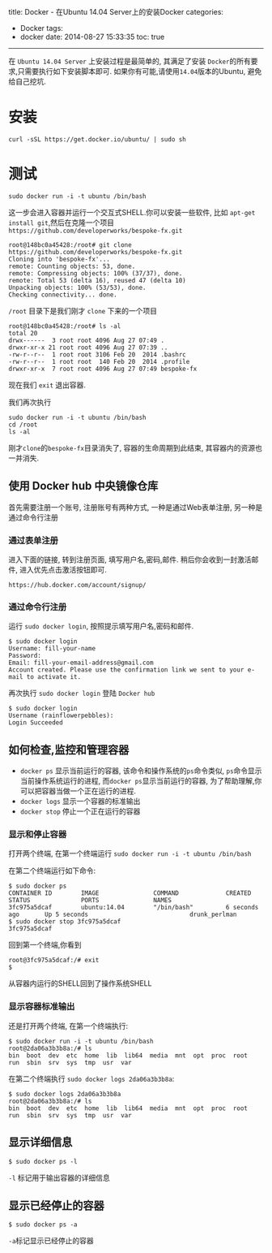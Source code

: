 title: Docker - 在Ubuntu 14.04 Server上的安装Docker
categories:
  - Docker
tags:
  - docker
date: 2014-08-27 15:33:35
toc: true
---


在 `Ubuntu 14.04 Server` 上安装过程是最简单的, 其满足了安装 `Docker`的所有要求,只需要执行如下安装脚本即可. 如果你有可能,请使用`14.04`版本的Ubuntu, 避免给自己挖坑.

<!-- more -->

# 安装

```
curl -sSL https://get.docker.io/ubuntu/ | sudo sh
```

# 测试

```
sudo docker run -i -t ubuntu /bin/bash
```

这一步会进入容器并运行一个交互式SHELL.你可以安装一些软件, 比如 `apt-get install git`,然后在克隆一个项目 `https://github.com/developerworks/bespoke-fx.git`

```
root@148bc0a45428:/root# git clone https://github.com/developerworks/bespoke-fx.git
Cloning into 'bespoke-fx'...
remote: Counting objects: 53, done.
remote: Compressing objects: 100% (37/37), done.
remote: Total 53 (delta 16), reused 47 (delta 10)
Unpacking objects: 100% (53/53), done.
Checking connectivity... done.
```

`/root` 目录下是我们刚才 `clone` 下来的一个项目

```
root@148bc0a45428:/root# ls -al
total 20
drwx------  3 root root 4096 Aug 27 07:49 .
drwxr-xr-x 21 root root 4096 Aug 27 07:39 ..
-rw-r--r--  1 root root 3106 Feb 20  2014 .bashrc
-rw-r--r--  1 root root  140 Feb 20  2014 .profile
drwxr-xr-x  7 root root 4096 Aug 27 07:49 bespoke-fx
```

现在我们 `exit` 退出容器.

我们再次执行

```
sudo docker run -i -t ubuntu /bin/bash
cd /root
ls -al
```

刚才`clone`的`bespoke-fx`目录消失了, 容器的生命周期到此结束, 其容器内的资源也一并消失.

## 使用 Docker hub 中央镜像仓库

首先需要注册一个账号, 注册账号有两种方式, 一种是通过Web表单注册, 另一种是通过命令行注册

### 通过表单注册

进入下面的链接, 转到注册页面, 填写用户名,密码,邮件. 稍后你会收到一封激活邮件, 进入优先点击激活按钮即可.

```
https://hub.docker.com/account/signup/
```

### 通过命令行注册

运行 `sudo docker login`, 按照提示填写用户名,密码和邮件.

```
$ sudo docker login
Username: fill-your-name
Password:
Email: fill-your-email-address@gmail.com
Account created. Please use the confirmation link we sent to your e-mail to activate it.
```

再次执行 `sudo docker login` 登陆 `Docker hub`

```
$ sudo docker login
Username (rainflowerpebbles):
Login Succeeded
```


## 如何检查,监控和管理容器

- `docker ps` 显示当前运行的容器, 该命令和操作系统的`ps`命令类似, `ps`命令显示当前操作系统运行的进程, 而`docker ps`显示当前运行的容器, 为了帮助理解,你可以把容器当做一个正在运行的进程.
- `docker logs` 显示一个容器的标准输出
- `docker stop` 停止一个正在运行的容器

### 显示和停止容器

打开两个终端, 在第一个终端运行 `sudo docker run -i -t ubuntu /bin/bash`

在第二个终端运行如下命令:

```
$ sudo docker ps
CONTAINER ID        IMAGE               COMMAND             CREATED             STATUS              PORTS               NAMES
3fc975a5dcaf        ubuntu:14.04        "/bin/bash"         6 seconds ago       Up 5 seconds                            drunk_perlman
$ sudo docker stop 3fc975a5dcaf
3fc975a5dcaf
```

回到第一个终端,你看到

```
root@3fc975a5dcaf:/# exit
$
```

从容器内运行的SHELL回到了操作系统SHELL


### 显示容器标准输出

还是打开两个终端, 在第一个终端执行:

```
$ sudo docker run -i -t ubuntu /bin/bash
root@2da06a3b3b8a:/# ls
bin  boot  dev	etc  home  lib	lib64  media  mnt  opt	proc  root  run  sbin  srv  sys  tmp  usr  var
```

在第二个终端执行 `sudo docker logs 2da06a3b3b8a`:

```
$ sudo docker logs 2da06a3b3b8a
root@2da06a3b3b8a:/# ls
bin  boot  dev	etc  home  lib	lib64  media  mnt  opt	proc  root  run  sbin  srv  sys  tmp  usr  var
```

## 显示详细信息

```
$ sudo docker ps -l
```

`-l` 标记用于输出容器的详细信息

## 显示已经停止的容器

```
$ sudo docker ps -a
```

`-a`标记显示已经停止的容器






